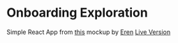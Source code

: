 # Onboarding Exploration

Simple React App from [this](https://dribbble.com/shots/15669113-Onboarding-Exploration) mockup by [Eren](https://dribbble.com/ertuken)
[Live Version](https://demo-anhsirk0.herokuapp.com/)
